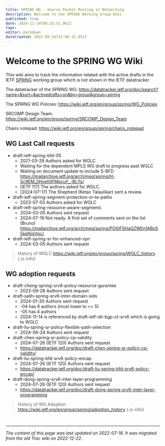 ```yaml
---
title: SPRING WG - Source Packet Routing in Networking
description: Welcome to the SPRING Working Group Wiki
published: true
date: 2024-11-14T08:25:51.961Z
tags: 
editor: markdown
dateCreated: 2022-08-26T15:06:15.491Z
---
```


# Welcome to the SPRING WG Wiki

This wiki aims to track the information related with the active drafts in the IETF [SPRING](https://datatracker.ietf.org/group/spring/) working group which is not shown in the IETF datatracker. 

The datatracker of the SPRING WG:
https://datatracker.ietf.org/doc/search?name=&sort=&activedrafts=on&by=group&group=spring

The SPRING WG Policies:
https://wiki.ietf.org/en/group/spring/WG_Policies

SRCOMP Design Team:
https://wiki.ietf.org/en/group/spring/SRCOMP_Design_Team

Chairs notepad: https://wiki.ietf.org/en/group/spring/chairs_notepad

## WG Last Call requests
* draft-ietf-spring-bfd-05
   * 2021-03-29 Authors asked for WGLC
   * Waiting for the dependent MPLS WG draft to progress past WGLC
   * Waiting on document update to include S-BFD https://mailarchive.ietf.org/arch/msg/spring/H-Sc9EM_0Hveli0FMpcuY_-BLYs/
   * [IETF 117] The authors asked for WGLC.
   * [2024-07-17] The Shepherd (Ketan Talaulikar) sent a review.
* draft-ietf-spring-segment-protection-sr-te-paths
   * 2023-07-03 Authors asked for WGLC
* draft-ietf-spring-resource-aware-segments
  * 2024-03-05 Authors sent request
  * 2024-07-19 Not ready. A first set of comments sent on the list (Bruno) https://mailarchive.ietf.org/arch/msg/spring/PO0jFSHaQZWEn1ABo55keNigVpc/
* draft-ietf-spring-sr-for-enhanced-vpn
  * 2024-03-05 Authors sent request


> History of WGLC
https://wiki.ietf.org/en/group/spring/WGLC_history
{.is-info}

## WG adoption requests
* draft-cheng-spring-srv6-policy-resource-gurantee
	 * 2023-09-28 Authors sent request
* draft-salih-spring-srv6-inter-domain-sids
  * 2024-01-30 Authors sent request
  * -04 has 6 authors (must lower to <= 5)
  * -05 has 4 authors
  * 2024-11-14 is referenced by draft-ietf-idr-bgp-ct-srv6  which is going to WGLC
* draft-liu-spring-sr-policy-flexible-path-selection
  * 2024-06-24 Authors sent request
* draft-chen-spring-sr-policy-cp-validity
  * 2024-07-26 (IETF 120) Authors sent request 
  * https://datatracker.ietf.org/doc/draft-chen-spring-sr-policy-cp-validity/
* draft-liu-spring-bfd-srv6-policy-encap
  * 2024-07-26 (IETF 120) Authors sent request 
  * https://datatracker.ietf.org/doc/draft-liu-spring-bfd-srv6-policy-encap/
* draft-dong-spring-srv6-inter-layer-programming
  * 2024-07-26 (IETF 120) Authors sent request
  * https://datatracker.ietf.org/doc/draft-dong-spring-srv6-inter-layer-programming
  
> History of WG Adoption
https://wiki.ietf.org/en/group/spring/adoption_history
{.is-info}


&nbsp;

---

*The content of this page was last updated on 2022-07-16. It was migrated from the old Trac wiki on 2022-12-22.*